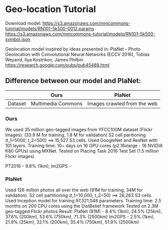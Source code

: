 # Geo-location Tutorial

Download model:
https://s3.amazonaws.com/mmcommons-tutorial/models/RN101-5k500-0012.params
https://s3.amazonaws.com/mmcommons-tutorial/models/RN101-5k500-symbol.json

Geolocation model inspired by ideas presented in:
PlaNet - Photo Geolocation with Convolutional Neural Networks (ECCV 2016),
Tobias Weyand, Ilya Kostrikov, James Philbin 
https://research.google.com/pubs/pub45488.html

## Difference between our model and PlaNet:

|               | Ours  | PlaNet |
|---------------|-------|--------|
|Dataset        |Multimedia Commons|Images crawled from the web|

### Ours
We used 35 million geo-tagged images from YFCC100M dataset (Flickr images). 
(33.9 M for training, 1.8 M for validation)
S2 cell paritioning (t_1=5000, t_2=500) ==> 15,527 S3 cells. 
Used GoogleNet and ResNet with 101 layers. 
Training time: 10~ days on 16 GPU cores (p2.16xlarge - 16 NVIDIA K80 GPUs) using MXNet. 
Tested on Placing Task 2016 Test Set (1.5 million Flickr images)

PT2016 - 9.8% (1km), 
Im2GPS - 


### PlaNet 
Used 126 million photos all over the web (91M for training, 34M for validation). 
S2 cell partitioning (t_1=10,000, t_2=50) ==> 26,263 S3 cells. 
Used Inception model for training 97,321,048 parameters. 
Training time: 2.5 months on 200 CPU cores using the DistBelief framework
Tested on 2.3M geo-tagged Flickr photos
Result: 
PlaNet (91M) - 8.4% (1km), 24.5% (25km), 37.6% (200km), 53.6% (750km), 71.3% (2500km)
Im2GPS - 2.5% (1km), 21.9% (25km), 32.1% (200km), 35.4% (750km), 51.9% (2500km)
